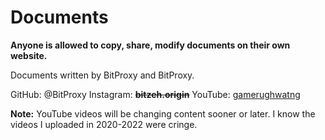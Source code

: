 # Documents
**Anyone is allowed to copy, share, modify documents on their own website.** 

Documents written by BitProxy and BitProxy.

GitHub: @BitProxy
Instagram: ~~**bitzeh.origin**~~
YouTube: [gamerughwatng](https://www.youtube.com/Bitx96)

**Note:** YouTube videos will be changing content sooner or later. I know the videos I uploaded in 2020-2022 were cringe.

